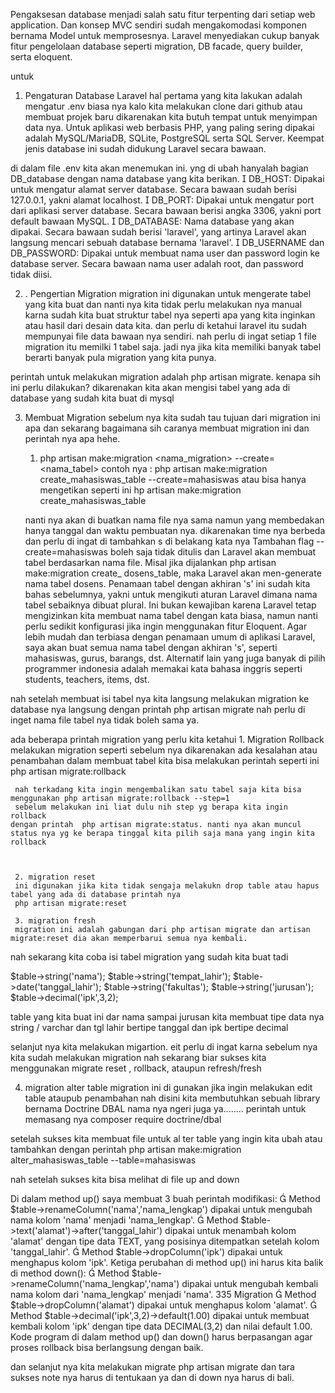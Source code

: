 Pengaksesan database menjadi salah satu fitur terpenting dari setiap web application. Dan
konsep MVC sendiri sudah mengakomodasi komponen bernama Model untuk memprosesnya.
Laravel menyediakan cukup banyak fitur pengelolaan database seperti migration, DB facade,
query builder, serta eloquent.

untuk

1. Pengaturan Database Laravel
hal pertama yang kita lakukan adalah mengatur .env biasa nya kalo kita melakukan clone dari github atau membuat projek baru dikarenakan kita butuh tempat untuk menyimpan data nya. Untuk aplikasi web berbasis PHP, yang paling
sering dipakai adalah MySQL/MariaDB, SQLite, PostgreSQL serta SQL Server.
Keempat jenis database ini sudah didukung Laravel secara bawaan. 

di dalam file .env kita akan menemukan ini. yng di ubah hanyalah bagian DB_database dengan nama database yang kita berikan.
 DB_HOST: Dipakai untuk mengatur alamat server database. Secara bawaan sudah
berisi 127.0.0.1, yakni alamat localhost.
 DB_PORT: Dipakai untuk mengatur port dari aplikasi server database. Secara bawaan
berisi angka 3306, yakni port default bawaan MySQL.
 DB_DATABASE: Nama database yang akan dipakai. Secara bawaan sudah berisi
'laravel', yang artinya Laravel akan langsung mencari sebuah database bernama
'laravel'.
 DB_USERNAME dan DB_PASSWORD: Dipakai untuk membuat nama user dan
password login ke database server. Secara bawaan nama user adalah root, dan
password tidak diisi.

2. . Pengertian Migration
migration ini digunakan untuk mengerate tabel yang kita buat dan nanti nya kita tidak perlu melakukan nya manual karna sudah kita buat struktur tabel nya seperti apa yang kita inginkan atau hasil dari desain data kita. dan perlu di ketahui laravel itu sudah mempunyai file data bawaan nya sendiri. nah perlu di ingat setiap 1 file migration itu memilki 1 tabel saja. jadi nya jika kita memiliki banyak tabel berarti banyak pula migration yang kita punya.


perintah untuk melakukan migration adalah
php artisan migrate. 
kenapa sih ini perlu dilakukan? dikarenakan kita akan mengisi tabel yang ada di database yang sudah kita buat di mysql

3. Membuat Migration
sebelum nya kita sudah tau tujuan dari migration ini apa dan sekarang bagaimana sih caranya membuat migration ini dan perintah nya apa hehe.

    1. php artisan make:migration <nama_migration> --create=<nama_tabel>
    contoh nya : php artisan make:migration create_mahasiswas_table --create=mahasiswas
    atau bisa hanya mengetikan seperti ini
    hp artisan make:migration create_mahasiswas_table 

    nanti nya akan di buatkan nama file nya sama namun yang membedakan hanya tanggal dan waktu pembuatan nya. dikarenakan time nya berbeda dan perlu di ingat di tambahkan s di belakang kata nya 
Tambahan flag --create=mahasiswas boleh saja tidak ditulis dan Laravel akan membuat
tabel berdasarkan nama file. Misal jika dijalankan php artisan make:migration create_
dosens_table, maka Laravel akan men-generate nama tabel dosens.
Penamaan tabel dengan akhiran 's' ini sudah kita bahas sebelumnya, yakni untuk
mengikuti aturan Laravel dimana nama tabel sebaiknya dibuat plural.
Ini bukan kewajiban karena Laravel tetap mengizinkan kita membuat nama tabel dengan
kata biasa, namun nanti perlu sedikit konfigurasi jika ingin menggunakan fitur Eloquent.
Agar lebih mudah dan terbiasa dengan penamaan umum di aplikasi Laravel, saya akan
buat semua nama tabel dengan akhiran 's', seperti mahasiswas, gurus, barangs, dst.
Alternatif lain yang juga banyak di pilih programmer indonesia adalah memakai kata
bahasa inggris seperti students, teachers, items, dst.


nah setelah membuat 
isi tabel nya kita langsung melakukan migration ke database nya langsung dengan printah php artisan migrate
nah perlu di inget nama file tabel nya tidak boleh sama ya.
 

 ada beberapa printah migration yang perlu kita ketahui 
     1. Migration Rollback
     melakukan migration seperti sebelum nya dikarenakan ada kesalahan atau penambahan dalam membuat tabel kita bisa melakukan perintah seperti ini
     php artisan migrate:rollback

     nah terkadang kita ingin mengembalikan satu tabel saja kita bisa menggunakan php artisan migrate:rollback --step=1
     sebelum melakukan ini liat dulu nih step yg berapa kita ingin  rollback
    dengan printah  php artisan migrate:status. nanti nya akan muncul status nya yg ke berapa tinggal kita pilih saja mana yang ingin kita rollback



     2. migration reset
     ini digunakan jika kita tidak sengaja melakukn drop table atau hapus tabel yang ada di database printah nya
     php artisan migrate:reset

     3. migration fresh
     migration ini adalah gabungan dari php artisan migrate dan artisan migrate:reset dia akan memperbarui semua nya kembali. 

nah sekarang kita coba isi 
tabel migration yang sudah kita buat tadi

$table->string('nama');
$table->string('tempat_lahir');
$table->date('tanggal_lahir');
$table->string('fakultas');
$table->string('jurusan');
$table->decimal('ipk',3,2);

table yang kita buat ini dar nama sampai jurusan kita membuat tipe data nya string / varchar
dan tgl lahir bertipe tanggal dan ipk bertipe decimal

selanjut nya kita melakukan migartion. eit perlu di ingat karna sebelum nya kita sudah melakukan migration nah sekarang biar sukses kita menggunakan migrate reset , rollback, ataupun refresh/fresh 

4. migration alter table 
migration ini di gunakan jika ingin melakukan edit table ataupub penambahan
nah disini kita membutuhkan sebuah library 
bernama Doctrine DBAL nama nya ngeri juga ya........
perintah untuk memasang nya composer require doctrine/dbal

setelah sukses kita membuat file untuk al
ter table yang ingin kita ubah atau tambahkan dengan perintah  php artisan make:migration alter_mahasiswas_table --table=mahasiswas

nah setelah sukses kita bisa melihat di file up and down

Di dalam method up() saya membuat 3 buah perintah modifikasi:
 Method $table->renameColumn('nama','nama_lengkap') dipakai untuk mengubah
nama kolom 'nama' menjadi 'nama_lengkap'.
 Method $table->text('alamat')->after('tanggal_lahir') dipakai untuk menambah
kolom 'alamat' dengan tipe data TEXT, yang posisinya ditempatkan setelah kolom
'tanggal_lahir'.
 Method $table->dropColumn('ipk') dipakai untuk menghapus kolom 'ipk'.
Ketiga perubahan di method up() ini harus kita balik di method down():
 Method $table->renameColumn('nama_lengkap','nama') dipakai untuk mengubah
kembali nama kolom dari 'nama_lengkap' menjadi 'nama'.
335
Migration
 Method $table->dropColumn('alamat') dipakai untuk menghapus kolom 'alamat'.
 Method $table->decimal('ipk',3,2)->default(1.00) dipakai untuk membuat kembali
kolom 'ipk' dengan tipe data DECIMAL(3,2) dan nilai default 1.00.
Kode program di dalam method up() dan down() harus berpasangan agar proses rollback bisa
berlangsung dengan baik.

dan selanjut nya kita melakukan migrate
php artisan migrate dan tara sukses
note nya harus di tentukaan ya dan di down nya harus di bali.
